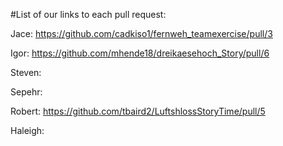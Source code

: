 #List of our links to each pull request:

Jace: https://github.com/cadkiso1/fernweh_teamexercise/pull/3

Igor: https://github.com/mhende18/dreikaesehoch_Story/pull/6

Steven:

Sepehr:

Robert: https://github.com/tbaird2/LuftshlossStoryTime/pull/5

Haleigh:
